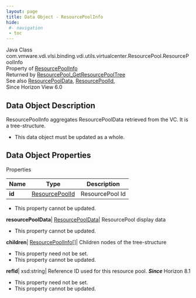 ```yaml
---
layout: page
title: Data Object - ResourcePoolInfo
hide:
 #- navigation
 - toc
---
```






Java Class
    com.vmware.vdi.vlsi.binding.vdi.utils.virtualcenter.ResourcePool.ResourcePoolInfo  
Property of
     [ResourcePoolInfo](vdi.utils.virtualcenter.ResourcePool.ResourcePoolInfo.md#field_detail)  
Returned by
     [ResourcePool_GetResourcePoolTree](vdi.utils.virtualcenter.ResourcePool.md#getResourcePoolTree)  
See also
     [ResourcePoolData](vdi.utils.virtualcenter.ResourcePool.ResourcePoolData.md), [ResourcePoolId](vdi.entity.ResourcePoolId.md),   
Since 
    Horizon View 6.0

## Data Object Description 

ResourcePoolInfo aggregates ResourcePoolData retrieved from the VC. It is a tree-structure. 

  * This data object must be updated as a whole.



## Data Object Properties

Properties

Name |  Type |  Description   
---|---|---  
**id**| [ResourcePoolId](vdi.entity.ResourcePoolId.md)|  ResourcePool Id   


 * This property cannot be updated.

  
**resourcePoolData**| [ResourcePoolData](vdi.utils.virtualcenter.ResourcePool.ResourcePoolData.md)|  ResourcePool display data   


 * This property cannot be updated.

  
**children**| [ResourcePoolInfo[]](vdi.utils.virtualcenter.ResourcePool.ResourcePoolInfo.md)|  Children nodes of the tree-structure   


 * This property need not be set.
 * This property cannot be updated.

  
**refId**|  xsd:string|  Reference ID used for this resource pool.  **_Since_** Horizon 8.1  


 * This property need not be set.
 * This property cannot be updated.

  
  
  
   
  
  

